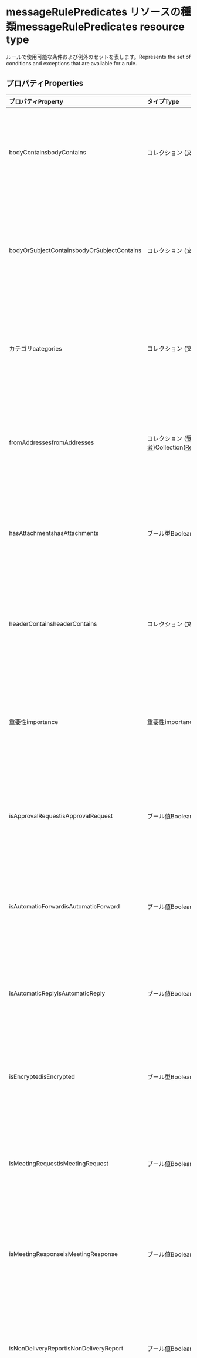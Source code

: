# <a name="messagerulepredicates-resource-type"></a><span data-ttu-id="62880-101">messageRulePredicates リソースの種類</span><span class="sxs-lookup"><span data-stu-id="62880-101">messageRulePredicates resource type</span></span>


<span data-ttu-id="62880-102">ルールで使用可能な条件および例外のセットを表します。</span><span class="sxs-lookup"><span data-stu-id="62880-102">Represents the set of conditions and exceptions that are available for a rule.</span></span>

## <a name="properties"></a><span data-ttu-id="62880-103">プロパティ</span><span class="sxs-lookup"><span data-stu-id="62880-103">Properties</span></span>
| <span data-ttu-id="62880-104">プロパティ</span><span class="sxs-lookup"><span data-stu-id="62880-104">Property</span></span>     | <span data-ttu-id="62880-105">タイプ</span><span class="sxs-lookup"><span data-stu-id="62880-105">Type</span></span>   |<span data-ttu-id="62880-106">説明</span><span class="sxs-lookup"><span data-stu-id="62880-106">Description</span></span>|
|:---------------|:--------|:----------|
| <span data-ttu-id="62880-107">bodyContains</span><span class="sxs-lookup"><span data-stu-id="62880-107">bodyContains</span></span> | <span data-ttu-id="62880-108">コレクション (文字列)</span><span class="sxs-lookup"><span data-stu-id="62880-108">Collection(String)</span></span> | <span data-ttu-id="62880-109">条件または例外を適用するために、受信メッセージの本文に表示される文字列を表します。</span><span class="sxs-lookup"><span data-stu-id="62880-109">Represents the strings that should appear in the body of an incoming message in order for the condition or exception to apply.</span></span> |
| <span data-ttu-id="62880-110">bodyOrSubjectContains</span><span class="sxs-lookup"><span data-stu-id="62880-110">bodyOrSubjectContains</span></span> | <span data-ttu-id="62880-111">コレクション (文字列)</span><span class="sxs-lookup"><span data-stu-id="62880-111">Collection(String)</span></span> | <span data-ttu-id="62880-112">条件または例外を適用するために、受信メッセージの本文または件名に表示される文字列を表します。</span><span class="sxs-lookup"><span data-stu-id="62880-112">Represents the strings that should appear in the body or subject of an incoming message in order for the condition or exception to apply.</span></span> |
| <span data-ttu-id="62880-113">カテゴリ</span><span class="sxs-lookup"><span data-stu-id="62880-113">categories</span></span> | <span data-ttu-id="62880-114">コレクション (文字列)</span><span class="sxs-lookup"><span data-stu-id="62880-114">Collection(String)</span></span> | <span data-ttu-id="62880-115">条件または例外を適用するために、受信メッセージにラベルを付けるカテゴリを表します。</span><span class="sxs-lookup"><span data-stu-id="62880-115">Represents the categories that an incoming message should be labeled with in order for the condition or exception to apply.</span></span> |
| <span data-ttu-id="62880-116">fromAddresses</span><span class="sxs-lookup"><span data-stu-id="62880-116">fromAddresses</span></span> | <span data-ttu-id="62880-117">コレクション ([受信者](recipient.md))</span><span class="sxs-lookup"><span data-stu-id="62880-117">Collection([Recipient](recipient.md))</span></span> | <span data-ttu-id="62880-118">条件または例外を適用するために、受信メッセージの特定の送信者のメール アドレスを表します。</span><span class="sxs-lookup"><span data-stu-id="62880-118">Represents the specific sender email addresses of an incoming message in order for the condition or exception to apply.</span></span> |
| <span data-ttu-id="62880-119">hasAttachments</span><span class="sxs-lookup"><span data-stu-id="62880-119">hasAttachments</span></span> | <span data-ttu-id="62880-120">ブール型</span><span class="sxs-lookup"><span data-stu-id="62880-120">Boolean</span></span> | <span data-ttu-id="62880-121">条件または例外を適用するために、受信メッセージに添付ファイルがあるかどうかを示します。</span><span class="sxs-lookup"><span data-stu-id="62880-121">Indicates whether an incoming message must have attachments in order for the condition or exception to apply.</span></span> |
| <span data-ttu-id="62880-122">headerContains</span><span class="sxs-lookup"><span data-stu-id="62880-122">headerContains</span></span> | <span data-ttu-id="62880-123">コレクション (文字列)</span><span class="sxs-lookup"><span data-stu-id="62880-123">Collection(String)</span></span> | <span data-ttu-id="62880-124">条件または例外を適用するために、受信メッセージのヘッダーに表示される文字列を表します。</span><span class="sxs-lookup"><span data-stu-id="62880-124">Represents the strings that appear in the headers of an incoming message in order for the condition or exception to apply.</span></span> |
| <span data-ttu-id="62880-125">重要性</span><span class="sxs-lookup"><span data-stu-id="62880-125">importance</span></span> | <span data-ttu-id="62880-126">重要性</span><span class="sxs-lookup"><span data-stu-id="62880-126">importance</span></span> | <span data-ttu-id="62880-127">条件または例外を適用するために、受信メッセージに記録される重要性: `low`、`normal`、`high`。</span><span class="sxs-lookup"><span data-stu-id="62880-127">The importance that is stamped on an incoming message in order for the condition or exception to apply: `low`, `normal`, `high`.</span></span> |
| <span data-ttu-id="62880-128">isApprovalRequest</span><span class="sxs-lookup"><span data-stu-id="62880-128">isApprovalRequest</span></span> | <span data-ttu-id="62880-129">ブール値</span><span class="sxs-lookup"><span data-stu-id="62880-129">Boolean</span></span> | <span data-ttu-id="62880-130">条件または例外を適用するために、受信メッセージが承認要求であるかどうかを示します。</span><span class="sxs-lookup"><span data-stu-id="62880-130">Indicates whether an incoming message must be an approval request in order for the condition or exception to apply.</span></span> |
| <span data-ttu-id="62880-131">isAutomaticForward</span><span class="sxs-lookup"><span data-stu-id="62880-131">isAutomaticForward</span></span> | <span data-ttu-id="62880-132">ブール値</span><span class="sxs-lookup"><span data-stu-id="62880-132">Boolean</span></span> | <span data-ttu-id="62880-133">条件または例外を適用するために、受信メッセージが自動的に転送されるかどうかを示します。</span><span class="sxs-lookup"><span data-stu-id="62880-133">Indicates whether an incoming message must be automatically forwarded in order for the condition or exception to apply.</span></span> |
| <span data-ttu-id="62880-134">isAutomaticReply</span><span class="sxs-lookup"><span data-stu-id="62880-134">isAutomaticReply</span></span> | <span data-ttu-id="62880-135">ブール値</span><span class="sxs-lookup"><span data-stu-id="62880-135">Boolean</span></span> | <span data-ttu-id="62880-136">条件または例外を適用するために、受信メッセージが自動返信であるかどうかを示します。</span><span class="sxs-lookup"><span data-stu-id="62880-136">Indicates whether an incoming message must be an auto reply in order for the condition or exception to apply.</span></span> |
| <span data-ttu-id="62880-137">isEncrypted</span><span class="sxs-lookup"><span data-stu-id="62880-137">isEncrypted</span></span> | <span data-ttu-id="62880-138">ブール型</span><span class="sxs-lookup"><span data-stu-id="62880-138">Boolean</span></span> | <span data-ttu-id="62880-139">条件または例外を適用するために、受信メッセージが暗号化されるかどうかを示します。</span><span class="sxs-lookup"><span data-stu-id="62880-139">Indicates whether an incoming message must be encrypted in order for the condition or exception to apply.</span></span> |
| <span data-ttu-id="62880-140">isMeetingRequest</span><span class="sxs-lookup"><span data-stu-id="62880-140">isMeetingRequest</span></span> | <span data-ttu-id="62880-141">ブール値</span><span class="sxs-lookup"><span data-stu-id="62880-141">Boolean</span></span> | <span data-ttu-id="62880-142">条件または例外を適用するために、受信メッセージが会議出席依頼であるかどうかを示します。</span><span class="sxs-lookup"><span data-stu-id="62880-142">Indicates whether an incoming message must be a meeting request in order for the condition or exception to apply.</span></span> |
| <span data-ttu-id="62880-143">isMeetingResponse</span><span class="sxs-lookup"><span data-stu-id="62880-143">isMeetingResponse</span></span> | <span data-ttu-id="62880-144">ブール値</span><span class="sxs-lookup"><span data-stu-id="62880-144">Boolean</span></span> | <span data-ttu-id="62880-145">条件または例外を適用するために、受信メッセージが会議出席依頼の返信であるかどうかを示します。</span><span class="sxs-lookup"><span data-stu-id="62880-145">Indicates whether an incoming message must be a meeting response in order for the condition or exception to apply.</span></span> |
| <span data-ttu-id="62880-146">isNonDeliveryReport</span><span class="sxs-lookup"><span data-stu-id="62880-146">isNonDeliveryReport</span></span> | <span data-ttu-id="62880-147">ブール値</span><span class="sxs-lookup"><span data-stu-id="62880-147">Boolean</span></span> | <span data-ttu-id="62880-148">条件または例外を適用するために、受信メッセージが配信不能レポートであるかどうかを示します。</span><span class="sxs-lookup"><span data-stu-id="62880-148">Indicates whether an incoming message must be a non-delivery report in order for the condition or exception to apply.</span></span> |
| <span data-ttu-id="62880-149">IsPermissionControlled</span><span class="sxs-lookup"><span data-stu-id="62880-149">isPermissionControlled</span></span> | <span data-ttu-id="62880-150">ブール値</span><span class="sxs-lookup"><span data-stu-id="62880-150">Boolean</span></span> | <span data-ttu-id="62880-151">条件または例外を適用するために、受信メッセージがアクセス許可制御 (RMS 保護) されるかどうかを示します。</span><span class="sxs-lookup"><span data-stu-id="62880-151">Indicates whether an incoming message must be permission controlled (RMS-protected) in order for the condition or exception to apply.</span></span> |
| <span data-ttu-id="62880-152">isReadReceipt</span><span class="sxs-lookup"><span data-stu-id="62880-152">isReadReceipt</span></span> | <span data-ttu-id="62880-153">ブール値</span><span class="sxs-lookup"><span data-stu-id="62880-153">Boolean</span></span> | <span data-ttu-id="62880-154">条件または例外を適用するために、受信メッセージが開封確認メッセージであるかどうかを示します。</span><span class="sxs-lookup"><span data-stu-id="62880-154">Indicates whether an incoming message must be a read receipt in order for the condition or exception to apply.</span></span> |
| <span data-ttu-id="62880-155">isSigned</span><span class="sxs-lookup"><span data-stu-id="62880-155">isSigned</span></span> | <span data-ttu-id="62880-156">ブール値</span><span class="sxs-lookup"><span data-stu-id="62880-156">Boolean</span></span> | <span data-ttu-id="62880-157">条件または例外を適用するために、受信メッセージが S/MIME 署名されているかどうかを示します。</span><span class="sxs-lookup"><span data-stu-id="62880-157">Indicates whether an incoming message must be S/MIME-signed in order for the condition or exception to apply.</span></span> |
| <span data-ttu-id="62880-158">isVoicemail</span><span class="sxs-lookup"><span data-stu-id="62880-158">isVoicemail</span></span> | <span data-ttu-id="62880-159">ブール値</span><span class="sxs-lookup"><span data-stu-id="62880-159">Boolean</span></span> | <span data-ttu-id="62880-160">条件または例外を適用するために、受信メッセージがボイス メールかどうかを示します。</span><span class="sxs-lookup"><span data-stu-id="62880-160">Indicates whether an incoming message must be a voice mail in order for the condition or exception to apply.</span></span> |
| <span data-ttu-id="62880-161">messageActionFlag</span><span class="sxs-lookup"><span data-stu-id="62880-161">messageActionFlag</span></span> | <span data-ttu-id="62880-162">messageActionFlag</span><span class="sxs-lookup"><span data-stu-id="62880-162">messageActionFlag</span></span>  | <span data-ttu-id="62880-163">条件または例外を適用するために、受信メッセージに表示されるアクション フラグの値を表します。</span><span class="sxs-lookup"><span data-stu-id="62880-163">Represents the flag-for-action value that appears on an incoming message in order for the condition or exception to apply.</span></span> <span data-ttu-id="62880-164">可能な値は、`any`, `call`, `doNotForward`, `followUp`, `fyi`, `forward`, `noResponseNecessary`, `read`, `reply`, `replyToAll`, `review` です。</span><span class="sxs-lookup"><span data-stu-id="62880-164">The possible values are `any`, `call`, `doNotForward`, `followUp`, `fyi`, `forward`, `noResponseNecessary`, `read`, `reply`, `replyToAll`, `review`, or .</span></span> |
| <span data-ttu-id="62880-165">notSentToMe</span><span class="sxs-lookup"><span data-stu-id="62880-165">notSentToMe</span></span> | <span data-ttu-id="62880-166">ブール値</span><span class="sxs-lookup"><span data-stu-id="62880-166">Boolean</span></span> | <span data-ttu-id="62880-167">条件または例外を適用するために、メールボックスの所有者が受信メッセージの受信者でないことを示します。</span><span class="sxs-lookup"><span data-stu-id="62880-167">Indicates whether the owner of the mailbox must not be a recipient of an incoming message in order for the condition or exception to apply.</span></span> |
| <span data-ttu-id="62880-168">recipientContains</span><span class="sxs-lookup"><span data-stu-id="62880-168">recipientContains</span></span> | <span data-ttu-id="62880-169">コレクション (文字列)</span><span class="sxs-lookup"><span data-stu-id="62880-169">Collection(String)</span></span> | <span data-ttu-id="62880-170">条件または例外を適用するために、受信メッセージの **ToRecipients** または **CcRecipients** プロパティに表示される文字列を表します。</span><span class="sxs-lookup"><span data-stu-id="62880-170">Represents the strings that appear in either the **toRecipients** or **ccRecipients** properties of an incoming message in order for the condition or exception to apply.</span></span> |
| <span data-ttu-id="62880-171">senderContains</span><span class="sxs-lookup"><span data-stu-id="62880-171">senderContains</span></span> | <span data-ttu-id="62880-172">コレクション (文字列)</span><span class="sxs-lookup"><span data-stu-id="62880-172">Collection(String)</span></span> | <span data-ttu-id="62880-173">条件または例外を適用するために、受信メッセージの **From** プロパティに表示される文字列を表します。</span><span class="sxs-lookup"><span data-stu-id="62880-173">Represents the strings that appear in the **from** property of an incoming message in order for the condition or exception to apply.</span></span> |
| <span data-ttu-id="62880-174">秘密度</span><span class="sxs-lookup"><span data-stu-id="62880-174">sensitivity</span></span> | <span data-ttu-id="62880-175">秘密度</span><span class="sxs-lookup"><span data-stu-id="62880-175">sensitivity</span></span> | <span data-ttu-id="62880-176">条件または例外を適用するために、受信メッセージに記録される秘密度レベルを表します。</span><span class="sxs-lookup"><span data-stu-id="62880-176">Represents the sensitivity level that must be stamped on an incoming message in order for the condition or exception to apply. Possible values are: , , , .</span></span> <span data-ttu-id="62880-177">指定できる値は、`normal` 、`personal` 、`private` 、 `confidential` です。</span><span class="sxs-lookup"><span data-stu-id="62880-177">The possible values are `normal`, `personal`, `private`, `confidential`, , , , , , , , or .</span></span> |
| <span data-ttu-id="62880-178">sentCcMe</span><span class="sxs-lookup"><span data-stu-id="62880-178">sentCcMe</span></span> | <span data-ttu-id="62880-179">ブール値</span><span class="sxs-lookup"><span data-stu-id="62880-179">Boolean</span></span> | <span data-ttu-id="62880-180">条件または例外を適用するために、メールボックスの所有者が受信メッセージの **ccRecipients** プロパティにあるかどうかを示します。</span><span class="sxs-lookup"><span data-stu-id="62880-180">Indicates whether the owner of the mailbox must be in the **ccRecipients** property of an incoming message in order for the condition or exception to apply.</span></span> |
| <span data-ttu-id="62880-181">sentOnlyToMe</span><span class="sxs-lookup"><span data-stu-id="62880-181">sentOnlyToMe</span></span> | <span data-ttu-id="62880-182">ブール値</span><span class="sxs-lookup"><span data-stu-id="62880-182">Boolean</span></span> | <span data-ttu-id="62880-183">条件または例外を適用するために、メールボックスの所有者が受信メッセージの唯一の受信者かどうかを示します。</span><span class="sxs-lookup"><span data-stu-id="62880-183">Indicates whether the owner of the mailbox must be the only recipient in an incoming message in order for the condition or exception to apply.</span></span> |
| <span data-ttu-id="62880-184">sentToAddresses</span><span class="sxs-lookup"><span data-stu-id="62880-184">sentToAddresses</span></span> | <span data-ttu-id="62880-185">コレクション ([受信者](recipient.md))</span><span class="sxs-lookup"><span data-stu-id="62880-185">Collection([Recipient](recipient.md))</span></span> | <span data-ttu-id="62880-186">条件または例外を適用するために、受信メッセージが送信されたメール アドレスを表します。</span><span class="sxs-lookup"><span data-stu-id="62880-186">Represents the email addresses that an incoming message must have been sent to in order for the condition or exception to apply.</span></span> |
| <span data-ttu-id="62880-187">sentToMe</span><span class="sxs-lookup"><span data-stu-id="62880-187">sentToMe</span></span> | <span data-ttu-id="62880-188">ブール値</span><span class="sxs-lookup"><span data-stu-id="62880-188">Boolean</span></span> | <span data-ttu-id="62880-189">条件または例外を適用するために、メールボックスの所有者が受信メッセージの **ToRecipients** プロパティにあるかどうかを示します。</span><span class="sxs-lookup"><span data-stu-id="62880-189">Indicates whether the owner of the mailbox must be in the **toRecipients** property of an incoming message in order for the condition or exception to apply.</span></span> |
| <span data-ttu-id="62880-190">sentToOrCcMe</span><span class="sxs-lookup"><span data-stu-id="62880-190">sentToOrCcMe</span></span> | <span data-ttu-id="62880-191">ブール値</span><span class="sxs-lookup"><span data-stu-id="62880-191">Boolean</span></span> | <span data-ttu-id="62880-192">条件または例外を適用するために、メールボックスの所有者が受信メッセージの **toRecipients** または **ccRecipients** プロパティにあるかどうかを示します。</span><span class="sxs-lookup"><span data-stu-id="62880-192">Indicates whether the owner of the mailbox must be in either a **toRecipients** or **ccRecipients** property of an incoming message in order for the condition or exception to apply.</span></span> |
| <span data-ttu-id="62880-193">subjectContains</span><span class="sxs-lookup"><span data-stu-id="62880-193">subjectContains</span></span> | <span data-ttu-id="62880-194">コレクション (文字列)</span><span class="sxs-lookup"><span data-stu-id="62880-194">Collection(String)</span></span> | <span data-ttu-id="62880-195">条件または例外を適用するために、受信メッセージの件名に表示される文字列を表します。</span><span class="sxs-lookup"><span data-stu-id="62880-195">Represents the strings that appear in the subject of an incoming message in order for the condition or exception to apply.</span></span> |
| <span data-ttu-id="62880-196">withinSizeRange</span><span class="sxs-lookup"><span data-stu-id="62880-196">withinSizeRange</span></span> | [<span data-ttu-id="62880-197">sizeRange</span><span class="sxs-lookup"><span data-stu-id="62880-197">sizeRange</span></span>](sizerange.md) | <span data-ttu-id="62880-198">条件または例外を適用するために、受信メッセージに想定される最小サイズと最大サイズ (単位: キロバイト) を表します。</span><span class="sxs-lookup"><span data-stu-id="62880-198">Represents the minimum and maximum sizes (in kilobytes) that an incoming message must fall in between in order for the condition or exception to apply.</span></span> |

## <a name="json-representation"></a><span data-ttu-id="62880-199">JSON 表記</span><span class="sxs-lookup"><span data-stu-id="62880-199">JSON representation</span></span>
<span data-ttu-id="62880-200">以下は、リソースの JSON 表記です。</span><span class="sxs-lookup"><span data-stu-id="62880-200">Here is a JSON representation of the resource.</span></span>

<!-- {
  "blockType": "resource",
  "optionalProperties": [
   ],
  "@odata.type": "microsoft.graph.messageRulePredicates"
}-->

```json
{
  "bodyContains": ["String"],
  "bodyOrSubjectContains": ["String"],
  "categories": ["String"],
  "fromAddresses": [{"@odata.type": "microsoft.graph.recipient"}],
  "hasAttachments": "Boolean",
  "headerContains": ["String"],
  "importance": "String",
  "isApprovalRequest": "Boolean",
  "isAutomaticForward": "Boolean",
  "isAutomaticReply": "Boolean",
  "isEncrypted": "Boolean",
  "isMeetingRequest": "Boolean",
  "isMeetingResponse": "Boolean",
  "isNonDeliveryReport": "Boolean",
  "isPermissionControlled": "Boolean",
  "isReadReceipt": "Boolean",
  "isSigned": "Boolean",
  "isVoicemail": "Boolean",
  "messageActionFlag": "String",
  "notSentToMe": "Boolean",
  "recipientContains": ["String"],
  "senderContains": ["String"],
  "sensitivity": "String",
  "sentCcMe": "Boolean",
  "sentOnlyToMe": "Boolean",
  "sentToAddresses": [{"@odata.type": "microsoft.graph.recipient"}],
  "sentToMe": "Boolean",
  "sentToOrCcMe": "Boolean",
  "subjectContains": ["String"],
  "withinSizeRange": {"@odata.type": "microsoft.graph.sizeRange"}
}

```

<!-- uuid: 8fcb5dbc-d5aa-4681-8e31-b001d5168d79
2015-10-25 14:57:30 UTC -->
<!-- {
  "type": "#page.annotation",
  "description": "messageRulePredicates resource",
  "keywords": "",
  "section": "documentation",
  "tocPath": ""
}-->
